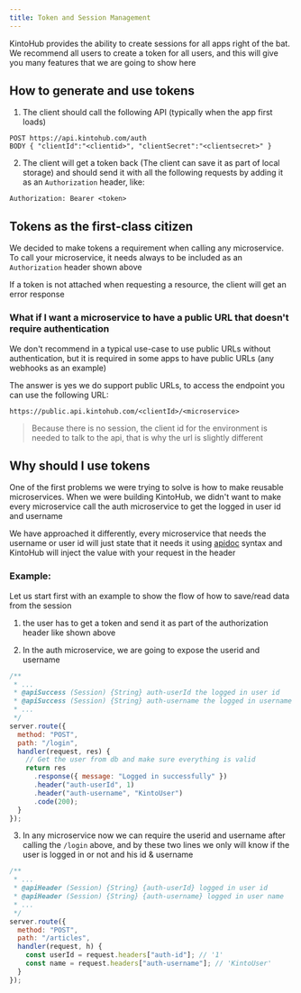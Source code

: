```yaml
---
title: Token and Session Management
---
```


KintoHub provides the ability to create sessions for all apps right of the bat. We recommend all users to create a token for all users, and this will give you many features that we are going to show here

## How to generate and use tokens

1.  The client should call the following API (typically when the app first loads)

```
POST https://api.kintohub.com/auth
BODY { "clientId":"<clientid>", "clientSecret":"<clientsecret>" }
```

2.  The client will get a token back (The client can save it as part of local storage) and should send it with all the following requests by adding it as an `Authorization` header, like:

```
Authorization: Bearer <token>
```

## Tokens as the first-class citizen

We decided to make tokens a requirement when calling any microservice. To call your microservice, it needs always to be included as an `Authorization` header shown above

If a token is not attached when requesting a resource, the client will get an error response

### What if I want a microservice to have a public URL that doesn't require authentication

We don't recommend in a typical use-case to use public URLs without authentication, but it is required in some apps to have public URLs (any webhooks as an example)

The answer is yes we do support public URLs, to access the endpoint you can use the following URL:

```
https://public.api.kintohub.com/<clientId>/<microservice>
```

> Because there is no session, the client id for the environment is needed to talk to the api, that is why the url is slightly different

## Why should I use tokens

One of the first problems we were trying to solve is how to make reusable microservices. When we were building KintoHub, we didn't want to make every microservice call the auth microservice to get the logged in user id and username

We have approached it differently, every microservice that needs the username or user id will just state that it needs it using [apidoc](apidoc.md) syntax and KintoHub will inject the value with your request in the header

### Example:

Let us start first with an example to show the flow of how to save/read data from the session

1.  the user has to get a token and send it as part of the authorization header like shown above

2.  In the auth microservice, we are going to expose the userid and username

```javascript
/**
 * ...
 * @apiSuccess (Session) {String} auth-userId the logged in user id
 * @apiSuccess (Session) {String} auth-username the logged in username
 * ...
 */
server.route({
  method: "POST",
  path: "/login",
  handler(request, res) {
    // Get the user from db and make sure everything is valid
    return res
      .response({ message: "Logged in successfully" })
      .header("auth-userId", 1)
      .header("auth-username", "KintoUser")
      .code(200);
  }
});
```

3.  In any microservice now we can require the userid and username after calling the `/login` above, and by these two lines we only will know if the user is logged in or not and his id & username

```javascript
/**
 * ...
 * @apiHeader (Session) {String} {auth-userId} logged in user id
 * @apiHeader (Session) {String} {auth-username} logged in user name
 * ...
 */
server.route({
  method: "POST",
  path: "/articles",
  handler(request, h) {
    const userId = request.headers["auth-id"]; // '1'
    const name = request.headers["auth-username"]; // 'KintoUser'
  }
});
```
